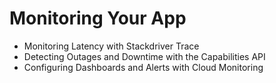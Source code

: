# Monitoring Your App

* Monitoring Latency with Stackdriver Trace
* Detecting Outages and Downtime with the Capabilities API
* Configuring Dashboards and Alerts with Cloud Monitoring